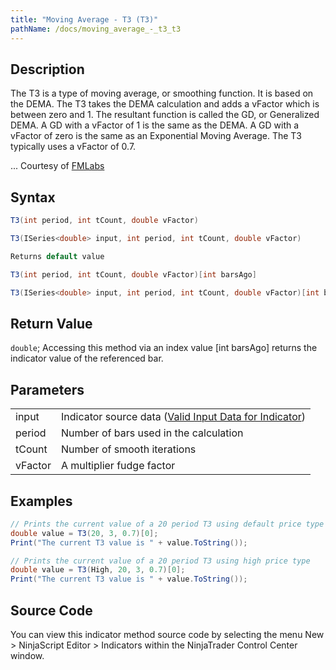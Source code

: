 ```yaml
---
title: "Moving Average - T3 (T3)"
pathName: /docs/moving_average_-_t3_t3
---
```


## Description

The T3 is a type of moving average, or smoothing function. It is based on the DEMA. The T3 takes the DEMA calculation and adds a vFactor which is between zero and 1. The resultant function is called the GD, or Generalized DEMA. A GD with a vFactor of 1 is the same as the DEMA. A GD with a vFactor of zero is the same as an Exponential Moving Average. The T3 typically uses a vFactor of 0.7.

... Courtesy of [FMLabs](/docs/desktop/http://www.fmlabs.com/reference/default.htm?url=T3)

## Syntax

```csharp
T3(int period, int tCount, double vFactor)

T3(ISeries<double> input, int period, int tCount, double vFactor)

Returns default value

T3(int period, int tCount, double vFactor)[int barsAgo]

T3(ISeries<double> input, int period, int tCount, double vFactor)[int barsAgo]
```

## Return Value

`double`; Accessing this method via an index value [int barsAgo] returns the indicator value of the referenced bar.

## Parameters

|  |  |
| --- | --- |
| input | Indicator source data ([Valid Input Data for Indicator](/docs/desktop/valid_input_data_for_indicator)) |
| period | Number of bars used in the calculation |
| tCount | Number of smooth iterations |
| vFactor | A multiplier fudge factor |

## Examples

```csharp
// Prints the current value of a 20 period T3 using default price type
double value = T3(20, 3, 0.7)[0];
Print("The current T3 value is " + value.ToString());

// Prints the current value of a 20 period T3 using high price type
double value = T3(High, 20, 3, 0.7)[0];
Print("The current T3 value is " + value.ToString());
```

## Source Code

You can view this indicator method source code by selecting the menu New > NinjaScript Editor > Indicators within the NinjaTrader Control Center window.
